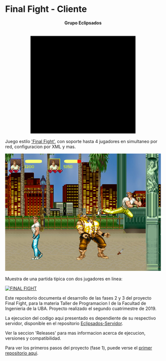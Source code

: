 # Final Fight - Cliente

<p align="center">
    <b>Grupo Eclipsados</b><br>
  <br><br>
  <img src="./intro-eclipsados.gif">
</p>

Juego estilo ['Final Fight'](https://www.youtube.com/watch?v=KL22s0MPiA4), con soporte hasta 4 jugadores en simultaneo por red, configuracion por XML y mas.

![Final Fight](./screenshot.png)

Muestra de una partida tipica con dos jugadores en linea:

[![FINAL FIGHT](https://i.ibb.co/wMFWn30/https-i-vimeocdn-com-video-845456794-720.jpg)](https://vimeo.com/383872369 "FINAL FIGHT")

Este repositorio documenta el desarrollo de las fases 2 y 3 del proyecto Final Fight, para la materia Taller de Programacion I de la Facultad de Ingenieria de la UBA. Proyecto realizado el segundo cuatrimestre de 2019.

La ejecucion del codigo aqui presentado es dependiente de su respectivo servidor, disponible en el repositorio [Eclipsados-Servidor](https://github.com/nachonitz/Eclipsados-Servidor).

Ver la seccion 'Releases' para mas informacion acerca de ejecucion, versiones y compatibilidad.

Para ver los primeros pasos del proyecto (fase 1), puede verse el [primer repositorio aqui](https://github.com/Franco-Giordano/FIUBA-TdP1-Eclipsados).
